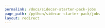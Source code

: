 ```yaml
---
permalink: /docs/sidecar-starter-pack-jobs
page_path: /python/sidecar-starter-pack/jobs
layout: redirect
---
```

